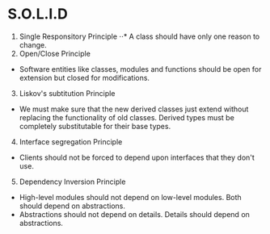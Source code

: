 # S.O.L.I.D

1. Single Responsitory Principle
⋅⋅* A class should have only one reason to change.
2. Open/Close Principle
- Software entities like classes, modules and functions should be open for extension but closed for modifications.
3. Liskov's subtitution Principle
- We must make sure that the new derived classes just extend without replacing the functionality of old classes. Derived types must be completely substitutable for their base types.
4. Interface segregation Principle
- Clients should not be forced to depend upon interfaces that they don't use.
5. Dependency Inversion Principle
- High-level modules should not depend on low-level modules. Both should depend on abstractions. 
- Abstractions should not depend on details. Details should depend on abstractions.
